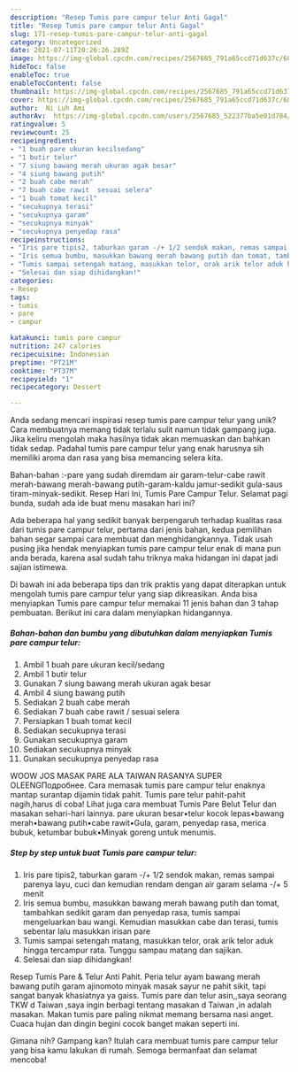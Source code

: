 ```yaml
---
description: "Resep Tumis pare campur telur Anti Gagal"
title: "Resep Tumis pare campur telur Anti Gagal"
slug: 171-resep-tumis-pare-campur-telur-anti-gagal
category: Uncategorized
date: 2021-07-11T20:26:26.289Z
image: https://img-global.cpcdn.com/recipes/2567685_791a65ccd71d637c/680x482cq70/tumis-pare-campur-telur-foto-resep-utama.jpg
hideToc: false
enableToc: true
enableTocContent: false
thumbnail: https://img-global.cpcdn.com/recipes/2567685_791a65ccd71d637c/680x482cq70/tumis-pare-campur-telur-foto-resep-utama.jpg
cover: https://img-global.cpcdn.com/recipes/2567685_791a65ccd71d637c/680x482cq70/tumis-pare-campur-telur-foto-resep-utama.jpg
author:  Ni Luh Ami
authorAv:  https://img-global.cpcdn.com/users/2567685_522377ba5e01d784/60x60cq50/avatar.jpg
ratingvalue: 5
reviewcount: 25
recipeingredient:
- "1 buah pare ukuran kecilsedang"
- "1 butir telur"
- "7 siung bawang merah ukuran agak besar"
- "4 siung bawang putih"
- "2 buah cabe merah"
- "7 buah cabe rawit  sesuai selera"
- "1 buah tomat kecil"
- "secukupnya terasi"
- "secukupnya garam"
- "secukupnya minyak"
- "secukupnya penyedap rasa"
recipeinstructions:
- "Iris pare tipis2, taburkan garam -/+ 1/2 sendok makan, remas sampai parenya layu, cuci dan kemudian rendam dengan air garam selama -/+ 5 menit"
- "Iris semua bumbu, masukkan bawang merah bawang putih dan tomat, tambahkan sedikit garam dan penyedap rasa, tumis sampai mengeluarkan bau wangi. Kemudian masukkan cabe dan terasi, tumis sebentar lalu masukkan irisan pare"
- "Tumis sampai setengah matang, masukkan telor, orak arik telor aduk hingga tercampur rata. Tunggu sampau matang dan sajikan."
- "Selesai dan siap dihidangkan!"
categories:
- Resep
tags:
- tumis
- pare
- campur

katakunci: tumis pare campur 
nutrition: 247 calories
recipecuisine: Indonesian
preptime: "PT21M"
cooktime: "PT37M"
recipeyield: "1"
recipecategory: Dessert

---
```



Anda sedang mencari inspirasi resep tumis pare campur telur yang unik? Cara membuatnya memang tidak terlalu sulit namun tidak gampang juga. Jika keliru mengolah maka hasilnya tidak akan memuaskan dan bahkan tidak sedap. Padahal tumis pare campur telur yang enak harusnya sih memiliki aroma dan rasa yang bisa memancing selera kita.


Bahan-bahan :-pare yang sudah diremdam air garam-telur-cabe rawit merah-bawang merah-bawang putih-garam-kaldu jamur-sedikit gula-saus tiram-minyak-sedikit. Resep Hari Ini, Tumis Pare Campur Telur. Selamat pagi bunda, sudah ada ide buat menu masakan hari ini?

Ada beberapa hal yang sedikit banyak berpengaruh terhadap kualitas rasa dari tumis pare campur telur, pertama dari jenis bahan, kedua pemilihan bahan segar sampai cara membuat dan menghidangkannya. Tidak usah pusing jika hendak menyiapkan tumis pare campur telur enak di mana pun anda berada, karena asal sudah tahu triknya maka hidangan ini dapat jadi sajian istimewa.


Di bawah ini ada beberapa tips dan trik praktis yang dapat diterapkan untuk mengolah tumis pare campur telur yang siap dikreasikan. Anda bisa menyiapkan Tumis pare campur telur memakai 11 jenis bahan dan 3 tahap pembuatan. Berikut ini cara dalam menyiapkan hidangannya.

<!--inarticleads1-->

##### Bahan-bahan dan bumbu yang dibutuhkan dalam menyiapkan Tumis pare campur telur:

1. Ambil 1 buah pare ukuran kecil/sedang
1. Ambil 1 butir telur
1. Gunakan 7 siung bawang merah ukuran agak besar
1. Ambil 4 siung bawang putih
1. Sediakan 2 buah cabe merah
1. Sediakan 7 buah cabe rawit / sesuai selera
1. Persiapkan 1 buah tomat kecil
1. Sediakan secukupnya terasi
1. Gunakan secukupnya garam
1. Sediakan secukupnya minyak
1. Gunakan secukupnya penyedap rasa


WOOW JOS MASAK PARE ALA TAIWAN RASANYA SUPER OLEENGПодробнее. Cara memasak tumis pare campur telur enaknya mantap surantap dijamin tidak pahit. Tumis pare telur pahit-pahit nagih,harus di coba! Lihat juga cara membuat Tumis Pare Belut Telur dan masakan sehari-hari lainnya. pare ukuran besar•telur kocok lepas•bawang merah•bawang putih•cabe rawit•Gula, garam, penyedap rasa, merica bubuk, ketumbar bubuk•Minyak goreng untuk menumis. 

<!--inarticleads2-->

##### Step by step untuk buat Tumis pare campur telur:

1. Iris pare tipis2, taburkan garam -/+ 1/2 sendok makan, remas sampai parenya layu, cuci dan kemudian rendam dengan air garam selama -/+ 5 menit
1. Iris semua bumbu, masukkan bawang merah bawang putih dan tomat, tambahkan sedikit garam dan penyedap rasa, tumis sampai mengeluarkan bau wangi. Kemudian masukkan cabe dan terasi, tumis sebentar lalu masukkan irisan pare
1. Tumis sampai setengah matang, masukkan telor, orak arik telor aduk hingga tercampur rata. Tunggu sampau matang dan sajikan.
1. Selesai dan siap dihidangkan!

Resep Tumis Pare &amp; Telur Anti Pahit. Peria telur ayam bawang merah bawang putih garam ajinomoto minyak masak sayur ne pahit sikit, tapi sangat banyak khasiatnya ya gaiss. Tumis pare dan telur asin,,saya seorang TKW d Taiwan ,saya ingin berbagi tentang masakan d Taiwan ,in adalah masakan. Makan tumis pare paling nikmat memang bersama nasi anget. Cuaca hujan dan dingin begini cocok banget makan seperti ini. 

Gimana nih? Gampang kan? Itulah cara membuat tumis pare campur telur yang bisa kamu lakukan di rumah. Semoga bermanfaat dan selamat mencoba!
